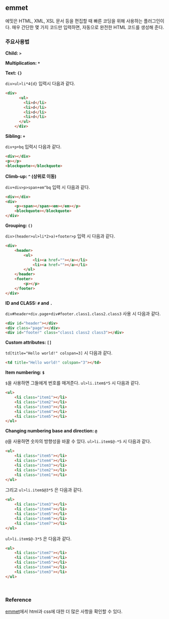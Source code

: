 ## emmet

에밋은 HTML, XML, XSL 문서 등을 편집할 때 빠른 코딩을 위해 사용하는 플러그인이다. 매우 간단한 몇 가지 코드만 입력하면, 자동으로 완전한 HTML 코드를 생성해 준다.

### 주요사용법

**Child: `>`**

**Multiplication: `*`**

**Text: `{}`**

`div>ul>li*4{d}` 입력시 다음과 같다. 

```html
<div>
      <ul>
        <li>d</li>
        <li>d</li>
        <li>d</li>
        <li>d</li>
      </ul>
    </div>
```

**Sibling: `+`**

`div+p+bq` 입력시 다음과 같다.

```html
<div></div>
<p></p>
<blockquote></blockquote>
```

**Climb-up: `^` (상위로 이동)**

`div+div>p>span+em^bq` 입력 시 다음과 같다. 

```html
<div></div>
<div>
    <p><span></span><em></em></p>
    <blockquote></blockquote>
</div>
```

**Grouping: `()`**

`div>(header>ul>li*2>a)+footer>p` 입력 시 다음과 같다.

```html
<div>
    <header>
        <ul>
            <li><a href=""></a></li>
            <li><a href=""></a></li>
        </ul>
    </header>
    <footer>
        <p></p>
    </footer>
</div>
```

**ID and CLASS: `#` and `.`**

`div#header+div.page+div#footer.class1.class2.class3` 사용 시 다음과 같다.

```html
<div id="header"></div>
<div class="page"></div>
<div id="footer" class="class1 class2 class3"></div>
```

**Custom attributes: `[]`**

`td[title="Hello world!" colspan=3]` 시 다음과 같다.

```html
<td title="Hello world!" colspan="3"></td>
```

**Item numbering: `$`** 

`$`을 사용하면 그들에게 번호를 매겨준다. `ul>li.item$*5` 시 다음과 같다.

```html
<ul>
    <li class="item1"></li>
    <li class="item2"></li>
    <li class="item3"></li>
    <li class="item4"></li>
    <li class="item5"></li>
</ul>
```

**Changing numbering base and direction: `@`**

`@`을 사용하면 숫자의 방향성을 바꿀 수 있다. `ul>li.item$@-*5` 시 다음과 같다.

```html
<ul>
    <li class="item5"></li>
    <li class="item4"></li>
    <li class="item3"></li>
    <li class="item2"></li>
    <li class="item1"></li>
</ul>
```

그리고 `ul>li.item$@3*5` 은 다음과 같다.

```html
<ul>
    <li class="item3"></li>
    <li class="item4"></li>
    <li class="item5"></li>
    <li class="item6"></li>
    <li class="item7"></li>
</ul>
```

`ul>li.item$@-3*5` 은 다음과 같다.

```html
<ul>
    <li class="item7"></li>
    <li class="item6"></li>
    <li class="item5"></li>
    <li class="item4"></li>
    <li class="item3"></li>
</ul>
```

<br/>

### Reference
[emmet](https://docs.emmet.io/cheat-sheet/)에서 html과 css에 대한 더 많은 사항을 확인할 수 있다.